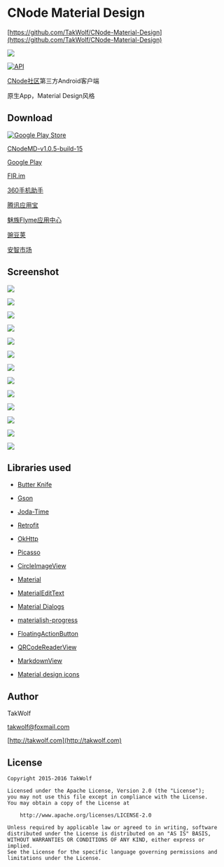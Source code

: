 # CNode Material Design #

[https://github.com/TakWolf/CNode-Material-Design](https://github.com/TakWolf/CNode-Material-Design)

![](/art/ic_launcher.png)

[![API](https://img.shields.io/badge/API-9%2B-brightgreen.svg?style=flat)](https://android-arsenal.com/api?level=9)

[CNode社区](https://cnodejs.org)第三方Android客户端

原生App，Material Design风格

## Download ##

[![Google Play Store](/art/git_it_on_google_play.png)](https://play.google.com/store/apps/details?id=org.cnodejs.android.md)

[CNodeMD-v1.0.5-build-15](http://takwolf.com/download/CNodeMD-v1.0.5-build-15.apk)

[Google Play](https://play.google.com/store/apps/details?id=org.cnodejs.android.md)

[FIR.im](http://fir.im/CNodeMD)

[360手机助手](http://zhushou.360.cn/detail/index/soft_id/3060683)

[腾讯应用宝](http://android.myapp.com/myapp/detail.htm?apkName=org.cnodejs.android.md)

[魅族Flyme应用中心](http://app.flyme.cn/apps/public/detail?package_name=org.cnodejs.android.md)

[豌豆荚](http://www.wandoujia.com/apps/org.cnodejs.android.md)

[安智市场](http://www.anzhi.com/soft_2315984.html)

## Screenshot ##

![](/art/screenshot_01.png)

![](/art/screenshot_02.png)

![](/art/screenshot_03.png)

![](/art/screenshot_04.png)

![](/art/screenshot_05.png)

![](/art/screenshot_06.png)

![](/art/screenshot_07.png)

![](/art/screenshot_08.png)

![](/art/screenshot_09.png)

![](/art/screenshot_10.png)

![](/art/screenshot_11.png)

![](/art/screenshot_12.png)

![](/art/screenshot_13.png)

## Libraries used ##

- [Butter Knife](https://github.com/JakeWharton/butterknife)

- [Gson](https://github.com/google/gson)

- [Joda-Time](http://www.joda.org/joda-time)

- [Retrofit](http://square.github.io/retrofit)

- [OkHttp](http://square.github.io/okhttp)

- [Picasso](http://square.github.io/picasso)

- [CircleImageView](https://github.com/hdodenhof/CircleImageView)

- [Material](http://rey5137.com/material)

- [MaterialEditText](https://github.com/rengwuxian/MaterialEditText)

- [Material Dialogs](https://github.com/afollestad/material-dialogs)

- [materialish-progress](https://github.com/pnikosis/materialish-progress)

- [FloatingActionButton](https://github.com/makovkastar/FloatingActionButton)

- [QRCodeReaderView](https://github.com/dlazaro66/QRCodeReaderView)

- [MarkdownView](https://github.com/falnatsheh/MarkdownView)

- [Material design icons](https://github.com/google/material-design-icons)

## Author ##

TakWolf

[takwolf@foxmail.com](mailto:takwolf@foxmail.com)

[http://takwolf.com](http://takwolf.com)

## License ##

    Copyright 2015-2016 TakWolf
    
    Licensed under the Apache License, Version 2.0 (the "License");
    you may not use this file except in compliance with the License.
    You may obtain a copy of the License at

        http://www.apache.org/licenses/LICENSE-2.0

    Unless required by applicable law or agreed to in writing, software
    distributed under the License is distributed on an "AS IS" BASIS,
    WITHOUT WARRANTIES OR CONDITIONS OF ANY KIND, either express or implied.
    See the License for the specific language governing permissions and
    limitations under the License.